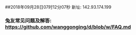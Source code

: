 ##2018年09月28日07时12分07秒 新址: 142.93.174.199
### 兔友常见问题及解答: https://github.com/wanggonging/d/blob/w/FAQ.md
